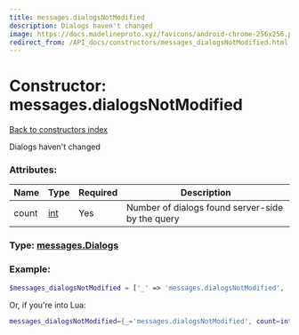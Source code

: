 ```yaml
---
title: messages.dialogsNotModified
description: Dialogs haven't changed
image: https://docs.madelineproto.xyz/favicons/android-chrome-256x256.png
redirect_from: /API_docs/constructors/messages_dialogsNotModified.html
---
```

# Constructor: messages.dialogsNotModified  
[Back to constructors index](index.md)



Dialogs haven't changed

### Attributes:

| Name     |    Type       | Required | Description |
|----------|---------------|----------|-------------|
|count|[int](../types/int.md) | Yes|Number of dialogs found server-side by the query|



### Type: [messages.Dialogs](../types/messages.Dialogs.md)


### Example:

```php
$messages_dialogsNotModified = ['_' => 'messages.dialogsNotModified', 'count' => int];
```  


Or, if you're into Lua:

```lua
messages_dialogsNotModified={_='messages.dialogsNotModified', count=int}

```


